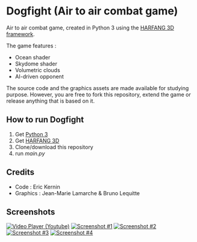 # Dogfight (Air to air combat game)

Air to air combat game, created in Python 3 using the [HARFANG 3D framework](https://www.harfang3d.com).

The game features : 
* Ocean shader
* Skydome shader
* Volumetric clouds
* AI-driven opponent


The source code and the graphics assets are made available for studying purpose. However, you are free to fork this repository, extend the game or release anything that is based on it.

## How to run Dogfight
1. Get [Python 3](https://www.python.org/downloads/)
1. Get [HARFANG 3D](https://www.harfang3d.com/doc/1.0.0/man.Installation.html)
1. Clone/download this repository
1. run *main.py*

## Credits
* Code : Eric Kernin
* Graphics : Jean-Marie Lamarche & Bruno Lequitte

## Screenshots
[![Video Player (Youtube)](https://github.com/harfang3d/game-dogfight/raw/master/screenshots/thumbnails/video-player.jpg)](https://www.youtube.com/watch?v=sPNPPfVWqY8)
[![Screenshot #1](https://github.com/harfang3d/game-dogfight/raw/master/screenshots/thumbnails/dogfight-screenshot-00.jpg)](https://github.com/harfang3d/game-dogfight/raw/master/screenshots/dogfight-screenshot-00.png)
[![Screenshot #2](https://github.com/harfang3d/game-dogfight/raw/master/screenshots/thumbnails/dogfight-screenshot-01.jpg)](https://github.com/harfang3d/game-dogfight/raw/master/screenshots/dogfight-screenshot-01.png)
[![Screenshot #3](https://github.com/harfang3d/game-dogfight/raw/master/screenshots/thumbnails/dogfight-screenshot-03.jpg)](https://github.com/harfang3d/game-dogfight/raw/master/screenshots/dogfight-screenshot-03.png)
[![Screenshot #4](https://github.com/harfang3d/game-dogfight/raw/master/screenshots/thumbnails/dogfight-screenshot-07.jpg)](https://github.com/harfang3d/game-dogfight/raw/master/screenshots/dogfight-screenshot-07.png)
